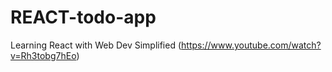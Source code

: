# REACT-todo-app
Learning React with Web Dev Simplified (https://www.youtube.com/watch?v=Rh3tobg7hEo)
